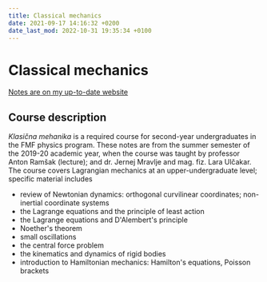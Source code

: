 ```yaml
---
title: Classical mechanics
date: 2021-09-17 14:16:32 +0200
date_last_mod: 2022-10-31 19:35:34 +0100
---
```

# Classical mechanics

[Notes are on my up-to-date website](https://www.ejmastnak.com/notes/fmf/fmf/)

## Course description
*Klasična mehanika* is a required course for second-year undergraduates in the FMF physics program. These notes are from the summer semester of the 2019-20 academic year, when the course was taught by professor Anton Ramšak (lecture); and dr. Jernej Mravlje and mag. fiz. Lara Ulčakar. The course covers Lagrangian mechanics at an upper-undergraduate level; specific material includes
- review of Newtonian dynamics: orthogonal curvilinear coordinates; non-inertial coordinate systems
- the Lagrange equations and the principle of least action
- the Lagrange equations and D'Alembert's principle
- Noether's theorem
- small oscillations
- the central force problem
- the kinematics and dynamics of rigid bodies
- introduction to Hamiltonian mechanics: Hamilton's equations, Poisson brackets
